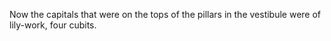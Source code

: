 Now the capitals that were on the tops of the pillars in the vestibule were of lily-work, four cubits.
